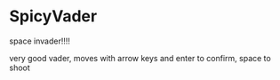 # SpicyVader
space invader!!!!

very good vader, moves with arrow keys and enter to confirm, space to shoot
